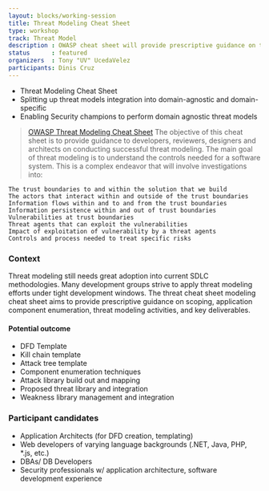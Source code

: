 ```yaml
---
layout: blocks/working-session
title: Threat Modeling Cheat Sheet
type: workshop
track: Threat Model
description : OWASP cheat sheet will provide prescriptive guidance on threat modeling activities, tasks, and output deliverables that should be produced as part of one of three varying methodologies (software centric, security centric, risk centric approaches) and tailored to application environments that are domain agnostic.  
status      : featured
organizers  : Tony "UV" UcedaVelez
participants: Dinis Cruz
---
```


- Threat Modeling Cheat Sheet
 - Splitting up threat models integration into domain-agnostic and domain-specific
 - Enabling Security champions to perform domain agnostic threat models
 


> [OWASP Threat Modeling Cheat Sheet](https://www.owasp.org/index.php/Threat_Modeling_Cheat_Sheet)
> The objective of this cheat sheet is to provide guidance to developers, reviewers, designers and architects on conducting successful
> threat modeling. The main goal of threat modeling is to understand the controls needed for a software system. This is a complex 
> endeavor that will involve investigations into:

    The trust boundaries to and within the solution that we build
    The actors that interact within and outside of the trust boundaries
    Information flows within and to and from the trust boundaries
    Information persistence within and out of trust boundaries
    Vulnerabilities at trust boundaries
    Threat agents that can exploit the vulnerabilities
    Impact of exploitation of vulnerability by a threat agents
    Controls and process needed to treat specific risks

### Context

Threat modeling still needs great adoption into current SDLC methodologies. Many development groups strive to apply threat modeling efforts under tight development windows.  The threat cheat sheet modeling cheat sheet aims to provide prescriptive guidance on scoping, application component enumeration, threat modeling activities, and key deliverables.    

#### Potential outcome

* DFD Template
* Kill chain template
* Attack tree template
* Component enumeration techniques
* Attack library build out and mapping
* Proposed threat library and integration
* Weakness library management and integration



### Participant candidates

* Application Architects (for DFD creation, templating)
* Web developers of varying language backgrounds (.NET, Java, PHP, *.js, etc.) 
* DBAs/ DB Developers 
* Security professionals w/ application architecture, software development experience
